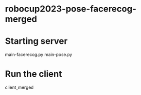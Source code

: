 # robocup2023-pose-facerecog-merged
# Starting server
main-facerecog.py
main-pose.py
# Run the client
client_merged
